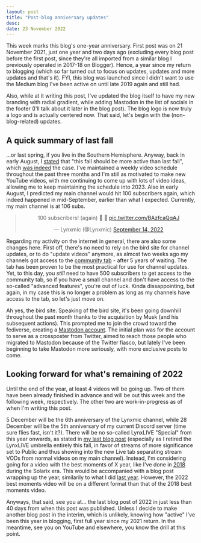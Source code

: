 ```yaml
---
layout: post
title: "Post-blog anniversary updates"
desc:
date: 23 November 2022
---
```

This week marks this blog's one-year anniversary. First post was on 21 November 2021, just one year and two days ago (excluding every blog post before the first post, since they're all imported from a similar blog I previously operated in 2017-18 on Blogger). Hence, a year since my return to blogging (which so far turned out to focus on updates, updates and more updates and that's it). FYI, this blog was launched since I didn't want to use the Medium blog I've been active on until late 2019 again and still had.

Also, while at it writing this post, I've updated the blog itself to have my new branding with radial gradient, while adding Mastodon in the list of socials in the footer (I'll talk about it later in the blog post). The blog logo is now truly a logo and is actually centered now. That said, let's begin with the (non-blog-related) updates.

## A quick summary of last fall
...or last spring, if you live in the Southern Hemisphere. Anyway, back in early August, I [stated][1] that "this fall should be more active than last fall", which [was indeed][2] the case. I've maintained a weekly video schedule throughout the past three months and I'm still as motivated to make new YouTube videos, with me continuing to come up with lots of video ideas, allowing me to keep maintaining the schedule into 2023. Also in early August, I predicted my main channel would hit 100 subscribers again, which indeed happened in mid-September, earlier than what I expected. Currently, my main channel is at 106 subs.

<center><blockquote class="twitter-tweet" data-dnt="true" data-theme="dark"><p lang="en" dir="ltr">100 subscribers! (again) 🎉 👀 <a href="https://t.co/BAzfcaQqAJ">pic.twitter.com/BAzfcaQqAJ</a></p>&mdash; Lynxmic (@Lynxmic) <a href="https://twitter.com/Lynxmic/status/1570117149925982209?ref_src=twsrc%5Etfw">September 14, 2022</a></blockquote> <script async src="https://platform.twitter.com/widgets.js" charset="utf-8"></script></center>

Regarding my activity on the internet in general, there are also some changes here. First off, there's no need to rely on the bird site for channel updates, or to do "update videos" anymore, as almost two weeks ago my channels got access to the [community tab][4] - after 5 years of waiting. The tab has been proven to be the most practical for use for channel updates. Yet, to this day, you *still* need to have 500 subscribers to get access to the community tab, so if you have a small channel and don't have access to the so-called "advanced features", you're out of luck. Kinda dissappointing, but again, in my case this is no longer a problem as long as my channels have access to the tab, so let's just move on. 

Ah yes, the bird site. Speaking of the bird site, it's been going downhill throughout the past month thanks to the acquisition by Musk (and his subsequent actions). This prompted me to join the crowd toward the fediverse, creating a [Mastodon account][5]. The initial plan was for the account to serve as a crossposter from Twitter, aimed to reach those people who migrated to Mastodon because of the Twitter fiasco, but lately I've been beginning to take Mastodon more seriously, with more exclusive posts to come.

## Looking forward for what's remaining of 2022
Until the end of the year, at least 4 videos will be going up. Two of them have been already finished in advance and will be out this week and the following week, respectively. The other two are work-in-progress as of when I'm writing this post.

5 December will be the 6th anniversary of the Lynxmic channel, while 28 December will be the 5th anniversary of my current Discord server (time sure flies fast, isn't it?). There will be no so-called LynxLIVE "Special" from this year onwards, as stated in [my last blog post][2] (especially as I retired the LynxLIVE umbrella entirely this fall, in favor of streams of more significance set to Public and thus showing into the new Live tab separating stream VODs from normal videos on my main channel). Instead, I'm considering going for a video with the best moments of X year, like I've done in [2018][6] during the Solarix era. This would be accompanied with a blog post wrapping up the year, similarily to what I did [last year][3]. However, the 2022 best moments video will be on a different format than that of the 2018 best moments video.

Anyways, that said, see you at... the last blog post of 2022 in just less than 40 days from when this post was published. Unless I decide to make another blog post in the interim, which is unlikely, knowing how "active" I've been this year in blogging, first full year since my 2021 return. In the meantime, see you on YouTube and elsewhere, you know the drill at this point.

[1]: https://www.twitlonger.com/show/n_1ss3jv2
[2]: https://lynxmic.github.io/2022/09/02/concluding-summer-2022-and-looking-forward-to-fall.html
[3]: https://lynxmic.github.io/2021/12/31/wrapping-up-2021.html
[4]: https://support.google.com/youtube/answer/9409631?hl=en
[5]: https://wetdry.world/@lynxmic
[6]: https://youtu.be/7KmRLvHI0Gc